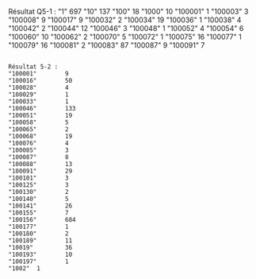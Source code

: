 Résultat Q5-1 :
"1"     697
"10"    137
"100"   18
"1000"  10
"100001"        1
"100003"        3
"100008"        9
"100017"        9
"100032"        2
"100034"        19
"100036"        1
"100038"        4
"100042"        2
"100044"        12
"100046"        3
"100048"        1
"100052"        4
"100054"        6
"100060"        10
"100062"        2
"100070"        5
"100072"        1
"100075"        16
"100077"        1
"100079"        16
"100081"        2
"100083"        87
"100087"        9
"100091"        7
```

Résultat 5-2 :
"100001"        9
"100016"        50
"100028"        4
"100029"        1
"100033"        1
"100046"        133
"100051"        19
"100058"        5
"100065"        2
"100068"        19
"100076"        4
"100085"        3
"100087"        8
"100088"        13
"100091"        29
"100101"        3
"100125"        3
"100130"        2
"100140"        5
"100141"        26
"100155"        7
"100156"        684
"100177"        1
"100180"        2
"100189"        11
"10019"         36
"100193"        10
"100197"        1
"1002"  1
```